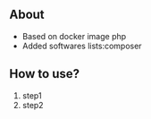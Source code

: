 ## About
- Based on docker image php
- Added softwares lists:composer

## How to use?
1.  step1
2.  step2
    
